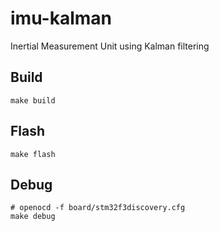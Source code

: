 # imu-kalman
Inertial Measurement Unit using Kalman filtering

## Build
```
make build
```

## Flash
```
make flash
```

## Debug
```
# openocd -f board/stm32f3discovery.cfg
make debug
```
